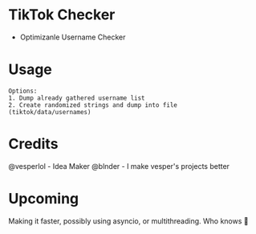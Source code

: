 # TikTok Checker
- Optimizanle Username Checker

# Usage
```
Options:
1. Dump already gathered username list
2. Create randomized strings and dump into file (tiktok/data/usernames)
```

# Credits
@vesperlol - Idea Maker
@blnder    - I make vesper's projects better

# Upcoming
Making it faster, possibly using asyncio, or multithreading. Who knows 🤷
